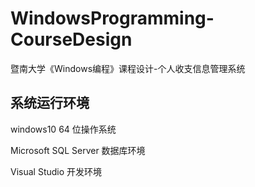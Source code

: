 # WindowsProgramming-CourseDesign
暨南大学《Windows编程》课程设计-个人收支信息管理系统


## 系统运行环境
windows10 64 位操作系统

Microsoft SQL Server 数据库环境

Visual Studio 开发环境
